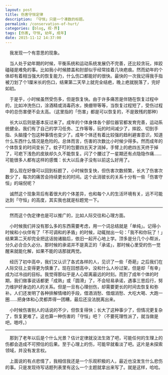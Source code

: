 ```yaml
---
layout: post
title: 伤害守恒定律
description: 「守恒」只是一个凑数的标题。
permalink: /conservation-of-hurt/
categories: [blog, 视·界]
tags: [伤害, 守恒, 幼年, 成年]
date: 2015-11-12 14:37:00
--- 
```


　我发现一个有意思的现象。

　当人处于幼年期的时候，平衡系统和运动系统发展仍不完善，还比较贪玩，摔跤磕碰是难免的事。比如我小时候膝盖和肘部似乎经常挂着几块疤痕。然而幼年的个体却有着相当强大的恢复能力，什么伤口都能好的很快。最快的一次我记得我手指被刀划了个1厘米长的伤口，结果第二天早上就完全结疤，晚上疤就脱落了，完好如初。

　于是乎，小时候虽然受伤多，但是恢复快。由于许多痛苦是伴随在恢复过程中的，比如冲洗伤口，涂酒精或消毒药水，换绷带等等，当恢复过程短了，受伤过程中的总伤害便不会太高。（这里指的「伤害」都是可以恢复的，不是致残的那种）

　长大以后则是基本反过来了。成年的个体身体各个部位器官都发育完善，运动系统健全。我们有了自己的学习任务、工作等等，玩的时间减少了，摔跤、切到手指、头脑撞个包这种事情也变少了。成年个体还有着比较强的趋利避害意识，知道什么东西什么情况是危险的。总体而言，伤害的次数比小时候少得多。然而成年的个体恢复的时间变长了。蚊子叮的包要四五天才消掉，手臂上的疤四五天终于掉了，可疤下浅色的皮肤却久久不能恢复。闪了个腰过了一星期还有点隐隐作痛……可能很多人都有这样的感慨：长大以后身子没有以前这么好用了。

　那么现在好像可以回到标题了，小时候恢复快，但伤害次数频繁，长大了伤害次数少了，每次的痛苦会持续更长的时间。这个此消彼长的关系十分有一些「伤害守恒」的端倪呢？

　诚然这个现象背后有着很大的个体差异，也和每个人的生活环境有关，远不可能达到「守恒」的高度，其实我也就是标题党一下。

------

　然而这个伪定律也是可以推广的，比如人际交往和心理方面。

　小时候我们并没有那么多的东西需要考虑，用一个词总结就是「单纯」。记得小时候和小伙伴有了「不可调和的矛盾」的时候，动辄抛出一句：「我不和你玩了！」结果第二天却完全把这话抛诸脑后，依旧一起开心地上学。顶多是分几个小帮派，分久必合合久必分。那时候的承诺并不是真正的「承诺」，那时候心里受的伤一觉醒来就能化解，如果不能的话那就两觉。

　经历了初中高中，我们又认识了各式各样的人，见识了一些「奇葩」之后我们在人际交往上变得更为慎重了。现在回想高中，没和什么人吵过架，但是却「有幸」成为过冷战的目标。我觉得那似乎是人心距离最远的时刻。而到了成年个体的时期，我们做事说话都更「成熟」或「圆滑」了，不会轻易承诺，遇事三思后行，努力维护好身边的人的关系。但是一旦有心理创伤，却需要更长的时间去恢复和弥补。人们还发明了各种排解情绪的手段，借酒消愁、借烟消愁、大吃大喝、大跑一圈……把身体和心灵都弄得一团糟，最后还没法脱离出来。

　小时候伤害别人的话说的不少，但恢复得快；长大了这种事少了，但情况更复杂了，恢复更难了。这也算一种伤害的「守恒」吧？（不要死理性派了，就当做是吧，嗯哼。）

------

　那到了老年以后是个什么光景？估计定律就没法生效了吧，可能任何的生理上的伤都会造成不可预估的后果。至于心理上的伤，可能早就看淡了吧。这片是未探索领域，并没有发言权。

　上面说的有点悲情了，我相信我还是一个乐观积极的人，最近也没发生什么悲伤的事。只是发现待写话题列表里有这么一个主题就拿出来写了。就是这样，哈哈。

